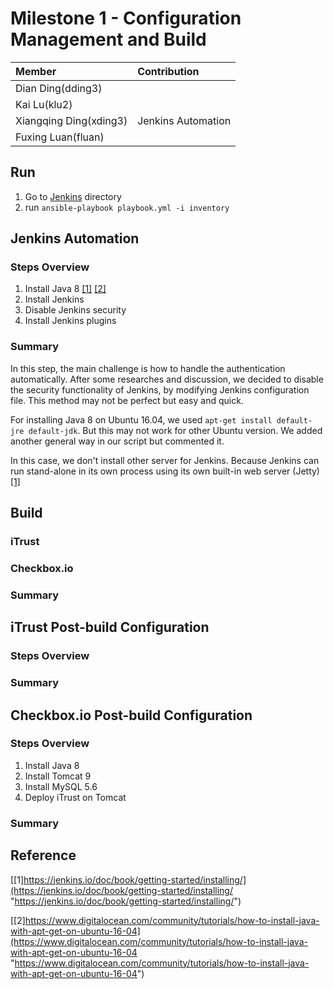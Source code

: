 # Milestone 1 - Configuration Management and Build #


| Member                 | Contribution |
| :---                   | :---         |
| Dian Ding(dding3)      |              |
| Kai Lu(klu2)           |              |
| Xiangqing Ding(xding3) | Jenkins Automation |
| Fuxing Luan(fluan)     |                    |

## Run ##

1. Go to [Jenkins](Jenkins) directory
2. run `ansible-playbook playbook.yml -i inventory`

## Jenkins Automation ##


### Steps Overview ###

1. Install Java 8 [[1]](https://jenkins.io/doc/book/getting-started/installing/)
[[2]](https://www.digitalocean.com/community/tutorials/how-to-install-java-with-apt-get-on-ubuntu-16-04)
2. Install Jenkins
3. Disable Jenkins security
4. Install Jenkins plugins

### Summary ###
In this step, the main challenge is how to handle the authentication automatically. After some researches and discussion, we decided to disable the security functionality of Jenkins, by modifying Jenkins configuration file. This method may not be perfect but easy and quick.

For installing Java 8 on Ubuntu 16.04, we used `apt-get install default-jre default-jdk`. But this may not work for other Ubuntu version. We added another general way in our script but commented it.

In this case, we don't install other server for Jenkins. Because Jenkins can run stand-alone in its own process using its own built-in web server (Jetty)
[[1]](https://jenkins.io/doc/book/getting-started/installing/)


## Build ##

### iTrust ###

### Checkbox.io ###

### Summary ###


## iTrust Post-build Configuration ##

### Steps Overview ###

### Summary ###

## Checkbox.io Post-build Configuration ##

### Steps Overview ###
1. Install Java 8
2. Install Tomcat 9
3. Install MySQL 5.6
4. Deploy iTrust on Tomcat

### Summary ###




## Reference ##
[[1]https://jenkins.io/doc/book/getting-started/installing/](https://jenkins.io/doc/book/getting-started/installing/ "https://jenkins.io/doc/book/getting-started/installing/")

[[2]https://www.digitalocean.com/community/tutorials/how-to-install-java-with-apt-get-on-ubuntu-16-04](https://www.digitalocean.com/community/tutorials/how-to-install-java-with-apt-get-on-ubuntu-16-04 "https://www.digitalocean.com/community/tutorials/how-to-install-java-with-apt-get-on-ubuntu-16-04")


